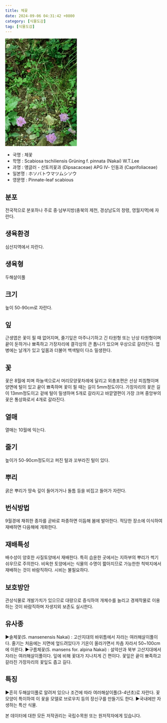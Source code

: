 ```yaml
---
title: 체꽃
date: 2024-09-06 04:31:42 +0800
category: [식물도감]
tag: [식물도감]
---
```




![체꽃](/assets/img/fileUpload/plants/basic/Dipsacaceae/Scabiosa/16946/1_th2.JPG)
- 국명 : 체꽃
- 학명 : Scabiosa tschiliensis Grüning f. pinnata (Nakai) W.T.Lee
- 과명 : 앵글러 - 산토끼꽃과 (Dipsacaceae) APG Ⅳ- 인동과 (Caprifoliaceae)
- 일본명 : ホソバトウマツムシソウ
- 영문명 : Pinnate-leaf scabious


## 분포
전국적으로 분포하나 주로 중·남부지방(충북의 제천, 경상남도의 창령, 영월지역)에 자란다.
## 생육환경
심산지역에서 자란다.
## 생육형
두해살이풀
## 크기
높이 50-90cm로 자란다.
## 잎
근생엽은 꽃이 필 때 없어지며, 줄기잎은 마주나기하고 긴 타원형 또는 난상 타원형이며 끝이 둔하거나 뾰족하고 가장자리에 결각상의 큰 톱니가 있으며 우상으로 갈라진다. 엽병에는 날개가 있고 잎몸과 더불어 백색털이 다소 밀생한다.
## 꽃
꽃은 8월에 피며 하늘색으로서 머리모양꽃차례에 달리고 외총포편은 선상 피침형이며 양면에 털이 있고 끝이 뾰족하며 꽃이 필 때는 길이 5mm정도이다. 가장자리의 꽃은 길이 13mm정도이고 겉에 털이 밀생하며 5개로 갈라지고 바깥열편이 가장 크며 중앙부의 꽃은 통상화로서 4개로 갈라진다.
## 열매
열매는 10월에 익는다.
## 줄기
높이가 50-90cm정도이고 퍼진 털과 꼬부라진 털이 있다.
## 뿌리
굵은 뿌리가 땅속 깊이 들어가거나 돌틈 등을 비집고 들어가 자란다.
## 번식방법
9월경에 채취한 종자를 곧바로 파종하면 이듬해 봄에 발아한다. 적당한 장소에 이식하여 재배하면 다음해에 개화한다.
## 재배특성
배수성이 양호한 사질토양에서 재배한다. 특히 습윤한 곳에서는 지하부의 뿌리가 썩기 쉬우므로 주의한다. 비옥한 토양에서는 식물의 수명이 짧아지므로 가능한한 척박지에서 재배하는 것이 바람직하다. 시비는 불필요하다.
## 보호방안
관상식물로 개발가치가 있으므로 대량으로 증식하여 개체수를 늘리고 경제작물로 이용하는 것이 바람직하며 자생지외 보존도 실시한다.
## 유사종
▶솔체꽃(S. mansenensis Nakai) : 고산지대의 바위틈에서 자라는 여러해살이풀이다. 줄기는 처음에는 지면에 엎드려있다가 기온이 올라가면서 차츰 자라서 50~100cm에 이른다.
▶구름체꽃(S. mansens for. alpina Nakai) : 설악산과 북부 고산지대에서 자라는 여러해살이풀이다. 잎에 비해 꽃대가 지나치게 긴 편이다. 꽃잎은 끝이 뾰족하고 갈라진 가장자리의 꽃잎도 좁고 길다.
## 특징
▶흔히 두해살이풀로 알려져 있으나 조건에 따라 여러해살이풀(3-4년초)로 자란다. 
꽃모양이 특이하여 이 꽃을 모델로 브로우치 등의 장신구를 만들기도 한다.
▶국내에만 자생하는 특산 식물.






본 데이터에 대한 모든 저작권리는 국립수목원 또는 원저작자에게 있습니다.
